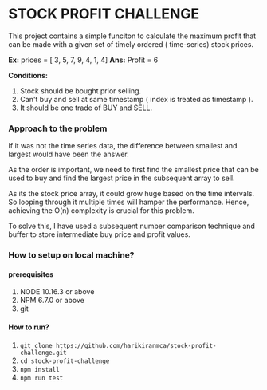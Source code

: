 # STOCK PROFIT CHALLENGE

This project contains a simple funciton to calculate the maximum profit that can be made with a given set of timely ordered ( time-series) stock prices.

**Ex:** prices = [ 3, 5, 7, 9, 4, 1, 4]
**Ans:**  Profit = 6

**Conditions:**

1. Stock should be bought prior selling.
2. Can't buy and sell at same timestamp ( index is treated as timestamp ).
3. It should be one trade of BUY and SELL.

### Approach to the problem

If it was not the time series data, the difference between smallest and largest would have been 
the answer. 

As the order is important, we need to first find the smallest price that can be used to buy and find the largest price 
in the subsequent array to sell.

As its the stock price array, it could grow huge based on the time intervals. So looping through it multiple times
will hamper the performance. Hence, achieving  the O(n) complexity is crucial for this problem.


To solve this,  I have used a subsequent number comparison technique and buffer to store intermediate buy price
 and profit values.

### How to setup on local machine?

#### prerequisites
1. NODE 10.16.3 or above
2. NPM  6.7.0 or above
3. git

#### How to run?

1. `git clone https://github.com/harikiranmca/stock-profit-challenge.git`
2. `cd stock-profit-challenge`
3. `npm install`
4. `npm run test`
